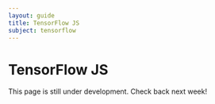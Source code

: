 ```yaml
---
layout: guide
title: TensorFlow JS
subject: tensorflow
---
```


# TensorFlow JS

This page is still under development. Check back next week!

